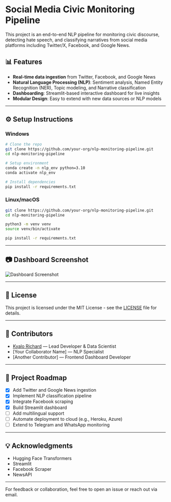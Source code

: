 
# Social Media Civic Monitoring Pipeline

This project is an end-to-end NLP pipeline for monitoring civic discourse, detecting hate speech, and classifying narratives from social media platforms including Twitter/X, Facebook, and Google News.

## 📊 Features

- **Real-time data ingestion** from Twitter, Facebook, and Google News
- **Natural Language Processing (NLP)**: Sentiment analysis, Named Entity Recognition (NER), Topic modeling, and Narrative classification
- **Dashboarding**: Streamlit-based interactive dashboard for live insights
- **Modular Design**: Easy to extend with new data sources or NLP models

---

## ⚙️ Setup Instructions

### Windows

```bash
# Clone the repo
git clone https://github.com/your-org/nlp-monitoring-pipeline.git
cd nlp-monitoring-pipeline

# Setup environment
conda create -n nlp_env python=3.10
conda activate nlp_env

# Install dependencies
pip install -r requirements.txt
```

### Linux/macOS

```bash
git clone https://github.com/your-org/nlp-monitoring-pipeline.git
cd nlp-monitoring-pipeline

python3 -m venv venv
source venv/bin/activate

pip install -r requirements.txt
```

---

## 📷 Dashboard Screenshot

![Dashboard Screenshot](screenshots/dashboard_main.png)

---

## 📜 License

This project is licensed under the MIT License - see the [LICENSE](LICENSE) file for details.

---

## 👥 Contributors

- [Kyalo Richard](https://github.com/kyalorichard) — Lead Developer & Data Scientist
- [Your Collaborator Name] — NLP Specialist
- [Another Contributor] — Frontend Dashboard Developer

---

## 🚧 Project Roadmap

- [x] Add Twitter and Google News ingestion
- [x] Implement NLP classification pipeline
- [x] Integrate Facebook scraping
- [x] Build Streamlit dashboard
- [ ] Add multilingual support
- [ ] Automate deployment to cloud (e.g., Heroku, Azure)
- [ ] Extend to Telegram and WhatsApp monitoring

---

## 💡 Acknowledgments

- Hugging Face Transformers
- Streamlit
- Facebook Scraper
- NewsAPI

---

For feedback or collaboration, feel free to open an issue or reach out via email.
